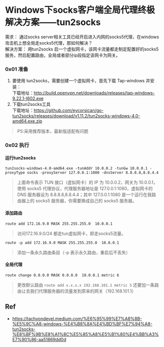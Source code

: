 # Windows下socks客户端全局代理终极解决方案——tun2socks


需求： 通过socks server相关工具已经开启进入内网的socks5代理，在windows攻击机上想全局走socks5代理，那如何解决？     
解决方案： 用tun2socks 启一个虚拟网卡，该网卡流量都走制定配置好的socks5服务，然后配置路由，全局或者部分ip段指定该网卡为网关。    

### 0x01 准备

1. 要使用 tun2socks，需要创建一个虚拟网卡，首先下载 Tap-windows 并安装：    
下载地址：http://build.openvpn.net/downloads/releases/tap-windows-9.22.1-I602.exe   
2. 下载tun2socks工具     
下载地址：https://github.com/eycorsican/go-tun2socks/releases/download/v1.11.2/tun2socks-windows-4.0-amd64.exe.zip
>PS:采用推荐版本，最新版适配有问题
### 0x02 执行

#### 运行tun2socks
`tun2socks-windows-4.0-amd64.exe -tunAddr 10.0.0.2 -tunGw 10.0.0.1 -proxyType socks -proxyServer 127.0.0.1:1080 -dnsServer 8.8.8.8,8.8.4.4`

>上面命令表示 TUN 接口（虚拟网卡）的 IP 为 10.0.0.2，网关为 10.0.0.1，使用 socks5 代理协议，代理服务器地址是 127.0.0.1:1080，虚拟网卡的 DNS 服务器设为 8.8.8.8,8.8.4.4；其中 127.0.0.1:1080 是一个运行在我路由器上的 socks5 服务器，你需要换成自己的 socks5 服务器。    


#### 添加路由

`route add 172.16.9.0 MASK 255.255.255.0  10.0.0.1`
> 访问172.16.9.0/24 都走tun虚拟网卡，即走socks5流量。     

`route -p add 172.16.9.0 MASK 255.255.255.0  10.0.0.1`
> 添加一条永久路由条目（-p 表示永久路由，重启后不丢失）

#### 全局代理
`route change 0.0.0.0 MASK 0.0.0.0  10.0.0.1 metric 6`
>更改默认路由
`route add x.x.x.x 192.168.101.1 metric 5`
>还要加一条路由让去我们代理服务器的流量发到原来的网关（192.168.101.1）

## Ref
- https://tachyondevel.medium.com/%E6%95%99%E7%A8%8B-%E5%9C%A8-windows-%E4%B8%8A%E4%BD%BF%E7%94%A8-tun2socks-%E8%BF%9B%E8%A1%8C%E5%85%A8%E5%B1%80%E4%BB%A3%E7%90%86-aa51869dd0d
